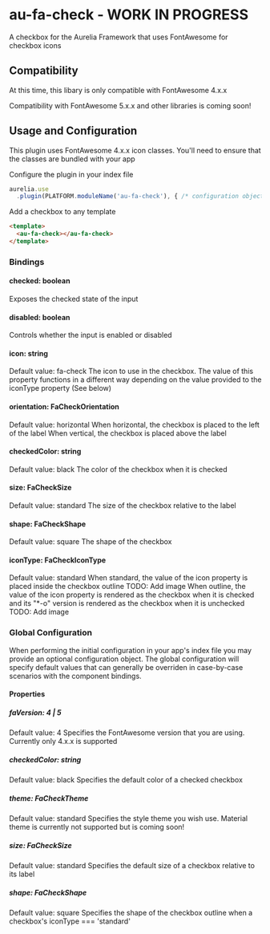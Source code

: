 # au-fa-check - WORK IN PROGRESS
A checkbox for the Aurelia Framework that uses FontAwesome for checkbox icons

## Compatibility
At this time, this libary is only compatible with FontAwesome 4.x.x

Compatibility with FontAwesome 5.x.x and other libraries is coming soon!

## Usage and Configuration
This plugin uses FontAwesome 4.x.x icon classes.  You'll need to ensure that the classes are bundled with your app

Configure the plugin in your index file
```javascript
aurelia.use
  .plugin(PLATFORM.moduleName('au-fa-check'), { /* configuration object */})
```

Add a checkbox to any template
```html
<template>
  <au-fa-check></au-fa-check>
</template>
```

### Bindings
#### checked: boolean
Exposes the checked state of the input

#### disabled: boolean
Controls whether the input is enabled or disabled

#### icon: string
Default value: fa-check
The icon to use in the checkbox. 
The value of this property functions in a different way depending on the value provided to the iconType property (See below)

#### orientation: FaCheckOrientation
Default value: horizontal
When horizontal, the checkbox is placed to the left of the label
When vertical, the checkbox is placed above the label

#### checkedColor: string
Default value: black
The color of the checkbox when it is checked

#### size: FaCheckSize
Default value: standard
The size of the checkbox relative to the label

#### shape: FaCheckShape
Default value: square
The shape of the checkbox

#### iconType: FaCheckIconType
Default value: standard
When standard, the value of the icon property is placed inside the checkbox outline
TODO: Add image
When outline, the value of the icon property is rendered as the checkbox when it is checked and its "*-o" version is rendered as the checkbox when it is unchecked
TODO: Add image

### Global Configuration
When performing the initial configuration in your app's index file you may provide an optional configuration object.  The global configuration will specify default values that can generally be overriden in case-by-case scenarios with the component bindings.

#### Properties
##### faVersion: 4 | 5
Default value: 4
Specifies the FontAwesome version that you are using.  Currently only 4.x.x is supported

##### checkedColor: string
Default value: black
Specifies the default color of a checked checkbox

##### theme: FaCheckTheme
Default value: standard
Specifies the style theme you wish use.  Material theme is currently not supported but is coming soon!

##### size: FaCheckSize
Default value: standard
Specifies the default size of a checkbox relative to its label

##### shape: FaCheckShape
Default value: square
Specifies the shape of the checkbox outline when a checkbox's iconType === 'standard'
